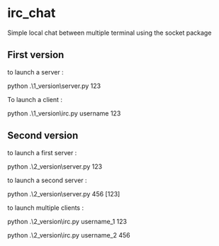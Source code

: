 # irc_chat

Simple local chat between multiple terminal using the socket package

## First version

to launch a server :

python .\1_version\server.py 123

To launch a client :

python .\1_version\irc.py username 123

## Second version

to launch a first server :

python .\2_version\server.py 123

to launch a second server :

python .\2_version\server.py 456 [123]

to launch multiple clients :

python .\2_version\irc.py username_1 123

python .\2_version\irc.py username_2 456
